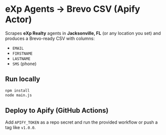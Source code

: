 # eXp Agents → Brevo CSV (Apify Actor)

Scrapes **eXp Realty** agents in **Jacksonville, FL** (or any location you set) and produces a Brevo-ready CSV with columns:

- `EMAIL`
- `FIRSTNAME`
- `LASTNAME`
- `SMS` (phone)

## Run locally

```bash
npm install
node main.js
```

## Deploy to Apify (GitHub Actions)

Add `APIFY_TOKEN` as a repo secret and run the provided workflow or push a tag like `v1.0.0`.
